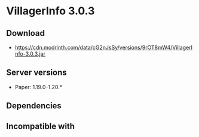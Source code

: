 # VillagerInfo 3.0.3

## Download
- https://cdn.modrinth.com/data/cG2nJsSy/versions/9rOT8mW4/VillagerInfo-3.0.3.jar

## Server versions

- Paper: 1.19.0-1.20.*

## Dependencies

## Incompatible with